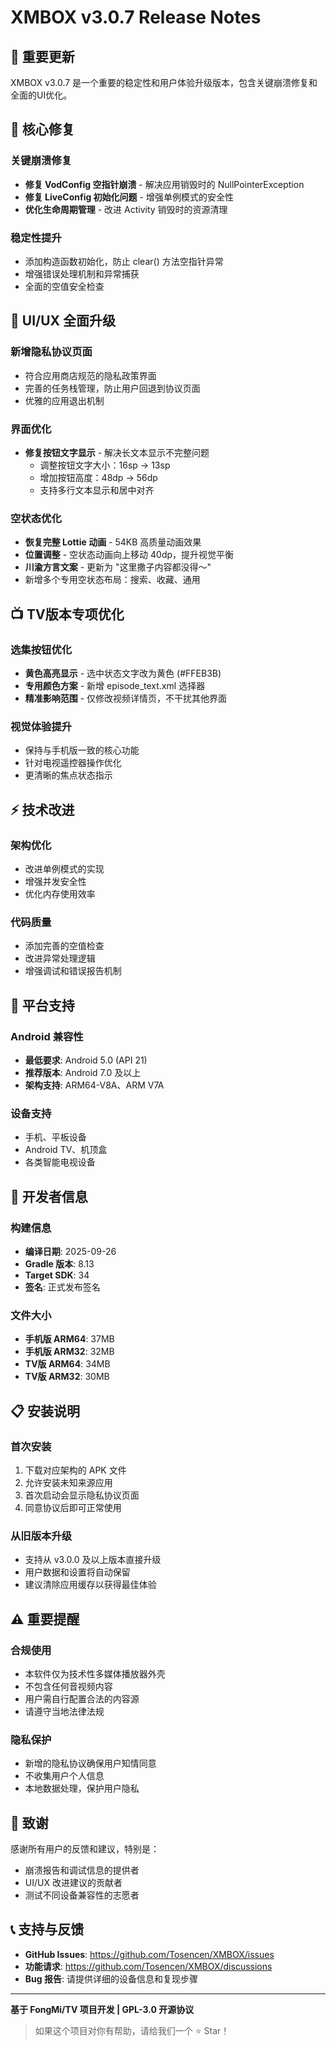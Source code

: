 # XMBOX v3.0.7 Release Notes

## 🎯 重要更新

XMBOX v3.0.7 是一个重要的稳定性和用户体验升级版本，包含关键崩溃修复和全面的UI优化。

## 🐛 核心修复

### 关键崩溃修复
- **修复 VodConfig 空指针崩溃** - 解决应用销毁时的 NullPointerException
- **修复 LiveConfig 初始化问题** - 增强单例模式的安全性
- **优化生命周期管理** - 改进 Activity 销毁时的资源清理

### 稳定性提升
- 添加构造函数初始化，防止 clear() 方法空指针异常
- 增强错误处理机制和异常捕获
- 全面的空值安全检查

## 🎨 UI/UX 全面升级

### 新增隐私协议页面
- 符合应用商店规范的隐私政策界面
- 完善的任务栈管理，防止用户回退到协议页面
- 优雅的应用退出机制

### 界面优化
- **修复按钮文字显示** - 解决长文本显示不完整问题
  - 调整按钮文字大小：16sp → 13sp
  - 增加按钮高度：48dp → 56dp
  - 支持多行文本显示和居中对齐

### 空状态优化
- **恢复完整 Lottie 动画** - 54KB 高质量动画效果
- **位置调整** - 空状态动画向上移动 40dp，提升视觉平衡
- **川渝方言文案** - 更新为 "这里撒子内容都没得～"
- 新增多个专用空状态布局：搜索、收藏、通用

## 📺 TV版本专项优化

### 选集按钮优化
- **黄色高亮显示** - 选中状态文字改为黄色 (#FFEB3B)
- **专用颜色方案** - 新增 episode_text.xml 选择器
- **精准影响范围** - 仅修改视频详情页，不干扰其他界面

### 视觉体验提升
- 保持与手机版一致的核心功能
- 针对电视遥控器操作优化
- 更清晰的焦点状态指示

## ⚡ 技术改进

### 架构优化
- 改进单例模式的实现
- 增强并发安全性
- 优化内存使用效率

### 代码质量
- 添加完善的空值检查
- 改进异常处理逻辑
- 增强调试和错误报告机制

## 📱 平台支持

### Android 兼容性
- **最低要求**: Android 5.0 (API 21)
- **推荐版本**: Android 7.0 及以上
- **架构支持**: ARM64-V8A、ARM V7A

### 设备支持
- 手机、平板设备
- Android TV、机顶盒
- 各类智能电视设备

## 🔧 开发者信息

### 构建信息
- **编译日期**: 2025-09-26
- **Gradle 版本**: 8.13
- **Target SDK**: 34
- **签名**: 正式发布签名

### 文件大小
- **手机版 ARM64**: 37MB
- **手机版 ARM32**: 32MB  
- **TV版 ARM64**: 34MB
- **TV版 ARM32**: 30MB

## 📋 安装说明

### 首次安装
1. 下载对应架构的 APK 文件
2. 允许安装未知来源应用
3. 首次启动会显示隐私协议页面
4. 同意协议后即可正常使用

### 从旧版本升级
- 支持从 v3.0.0 及以上版本直接升级
- 用户数据和设置将自动保留
- 建议清除应用缓存以获得最佳体验

## ⚠️ 重要提醒

### 合规使用
- 本软件仅为技术性多媒体播放器外壳
- 不包含任何音视频内容
- 用户需自行配置合法的内容源
- 请遵守当地法律法规

### 隐私保护
- 新增的隐私协议确保用户知情同意
- 不收集用户个人信息
- 本地数据处理，保护用户隐私

## 🙏 致谢

感谢所有用户的反馈和建议，特别是：
- 崩溃报告和调试信息的提供者
- UI/UX 改进建议的贡献者
- 测试不同设备兼容性的志愿者

## 📞 支持与反馈

- **GitHub Issues**: https://github.com/Tosencen/XMBOX/issues
- **功能请求**: https://github.com/Tosencen/XMBOX/discussions
- **Bug 报告**: 请提供详细的设备信息和复现步骤

---

**基于 FongMi/TV 项目开发 | GPL-3.0 开源协议**

> 如果这个项目对你有帮助，请给我们一个 ⭐ Star！
